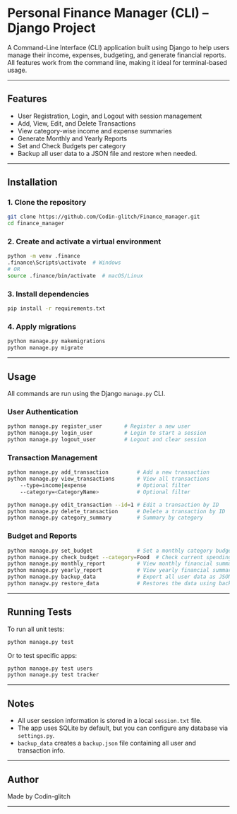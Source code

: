 #  Personal Finance Manager (CLI) – Django Project

A Command-Line Interface (CLI) application built using Django to help users manage their income, expenses, budgeting, and generate financial reports. All features work from the command line, making it ideal for terminal-based usage.

---

##  Features

-  User Registration, Login, and Logout with session management
-  Add, View, Edit, and Delete Transactions
-  View category-wise income and expense summaries
-  Generate Monthly and Yearly Reports
-  Set and Check Budgets per category
-  Backup all user data to a JSON file and restore when needed.

---

##  Installation

### 1. Clone the repository

```bash
git clone https://github.com/Codin-glitch/Finance_manager.git
cd finance_manager
```

### 2. Create and activate a virtual environment

```bash
python -m venv .finance
.finance\Scripts\activate  # Windows
# OR
source .finance/bin/activate  # macOS/Linux
```

### 3. Install dependencies

```bash
pip install -r requirements.txt
```

### 4. Apply migrations

```bash
python manage.py makemigrations
python manage.py migrate
```

---

##  Usage

All commands are run using the Django `manage.py` CLI.

###  User Authentication

```bash
python manage.py register_user       # Register a new user
python manage.py login_user          # Login to start a session
python manage.py logout_user         # Logout and clear session
```

###  Transaction Management

```bash
python manage.py add_transaction         # Add a new transaction
python manage.py view_transactions       # View all transactions
    --type=income|expense                # Optional filter
    --category=<CategoryName>            # Optional filter

python manage.py edit_transaction --id=1 # Edit a transaction by ID
python manage.py delete_transaction      # Delete a transaction by ID
python manage.py category_summary        # Summary by category
```

###  Budget and Reports

```bash
python manage.py set_budget              # Set a monthly category budget
python manage.py check_budget --category=Food  # Check current spending vs. budget
python manage.py monthly_report          # View monthly financial summary
python manage.py yearly_report           # View yearly financial summary
python manage.py backup_data             # Export all user data as JSON
python managw.py restore_data            # Restores the data using backup.json
```

---

##  Running Tests

To run all unit tests:

```bash
python manage.py test
```

Or to test specific apps:

```bash
python manage.py test users
python manage.py test tracker
```

---

##  Notes

- All user session information is stored in a local `session.txt` file.
- The app uses SQLite by default, but you can configure any database via `settings.py`.
- `backup_data` creates a `backup.json` file containing all user and transaction info.

---

##  Author

Made by Codin-glitch

---
